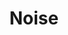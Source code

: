 ---
title: "Noise"

categories: ['']

tags: ['Noise']

arabic: ['الضوضاء']

publishers: ['معجم مصطلحات التعلم الآلي والتعلم العميق وعلم البيانات']

types: "word"

slug: ""
---
